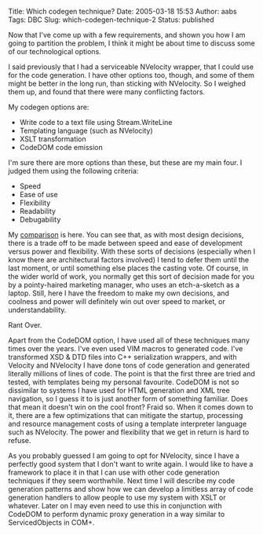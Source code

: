 Title: Which codegen technique?
Date: 2005-03-18 15:53
Author: aabs
Tags: DBC
Slug: which-codegen-technique-2
Status: published

Now that I've come up with a few requirements, and shown you how I am going to partition the problem, I think it might be about time to discuss some of our technological options.

I said previously that I had a serviceable NVelocity wrapper, that I could use for the code generation. I have other options too, though, and some of them might be better in the long run, than sticking with NVelocity. So I weighed them up, and found that there were many conflicting factors.

My codegen options are:

-   Write code to a text file using Stream.WriteLine
-   Templating language (such as NVelocity)
-   XSLT transformation
-   CodeDOM code emission

I'm sure there are more options than these, but these are my main four. I judged them using the following criteria:

-   Speed
-   Ease of use
-   Flexibility
-   Readability
-   Debugability

My [comparison](http://aabs.aspxconnection.com/table1.html) is here. You can see that, as with most design decisions, there is a trade off to be made between speed and ease of development versus power and flexibility. With these sorts of decisions (especially when I know there are architectural factors involved) I tend to defer them until the last moment, or until something else places the casting vote. Of course, in the wider world of work, you normally get this sort of decision made for you by a pointy-haired marketing manager, who uses an etch-a-sketch as a laptop. Still, here I have the freedom to make my own decisions, and coolness and power will definitely win out over speed to market, or understandability.

Rant Over.

Apart from the CodeDOM option, I have used all of these techniques many times over the years. I've even used VIM macros to generated code. I've transformed XSD & DTD files into C++ serialization wrappers, and with Velocity and NVelocity I have done tons of code generation and generated literally millions of lines of code. The point is that the first three are tried and tested, with templates being my personal favourite. CodeDOM is not so dissimilar to systems I have used for HTML generation and XML tree navigation, so I guess it to is just another form of something familiar. Does that mean it doesn't win on the cool front? Fraid so. When it comes down to it, there are a few optimizations that can mitigate the startup, processing and resource management costs of using a template interpreter language such as NVelocity. The power and flexibility that we get in return is hard to refuse.

As you probably guessed I am going to opt for NVelocity, since I have a perfectly good system that I don't want to write again. I would like to have a framework to place it in that I can use with other code generation techniques if they seem worthwhile. Next time I will describe my code generation patterns and show how we can develop a limitless array of code generation handlers to allow people to use my system with XSLT or whatever. Later on I may even need to use this in conjunction with CodeDOM to perform dynamic proxy generation in a way similar to ServicedObjects in COM+.
